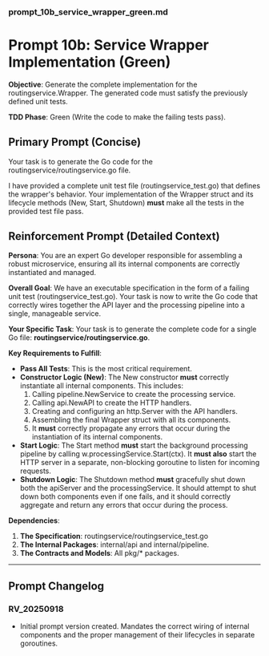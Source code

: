 ### **prompt\_10b\_service\_wrapper\_green.md**

# **Prompt 10b: Service Wrapper Implementation (Green)**

**Objective**: Generate the complete implementation for the routingservice.Wrapper. The generated code must satisfy the previously defined unit tests.

**TDD Phase**: Green (Write the code to make the failing tests pass).

## **Primary Prompt (Concise)**

Your task is to generate the Go code for the routingservice/routingservice.go file.

I have provided a complete unit test file (routingservice\_test.go) that defines the wrapper's behavior. Your implementation of the Wrapper struct and its lifecycle methods (New, Start, Shutdown) **must** make all the tests in the provided test file pass.

## **Reinforcement Prompt (Detailed Context)**

**Persona**: You are an expert Go developer responsible for assembling a robust microservice, ensuring all its internal components are correctly instantiated and managed.

**Overall Goal**: We have an executable specification in the form of a failing unit test (routingservice\_test.go). Your task is now to write the Go code that correctly wires together the API layer and the processing pipeline into a single, manageable service.

**Your Specific Task**: Your task is to generate the complete code for a single Go file: **routingservice/routingservice.go**.

**Key Requirements to Fulfill**:

* **Pass All Tests**: This is the most critical requirement.  
* **Constructor Logic (New)**: The New constructor **must** correctly instantiate all internal components. This includes:  
  1. Calling pipeline.NewService to create the processing service.  
  2. Calling api.NewAPI to create the HTTP handlers.  
  3. Creating and configuring an http.Server with the API handlers.  
  4. Assembling the final Wrapper struct with all its components.  
  5. It **must** correctly propagate any errors that occur during the instantiation of its internal components.  
* **Start Logic**: The Start method **must** start the background processing pipeline by calling w.processingService.Start(ctx). It **must also** start the HTTP server in a separate, non-blocking goroutine to listen for incoming requests.  
* **Shutdown Logic**: The Shutdown method **must** gracefully shut down both the apiServer and the processingService. It should attempt to shut down both components even if one fails, and it should correctly aggregate and return any errors that occur during the process.

**Dependencies**:

1. **The Specification**: routingservice/routingservice\_test.go  
2. **The Internal Packages**: internal/api and internal/pipeline.  
3. **The Contracts and Models**: All pkg/\* packages.

---

## **Prompt Changelog**

### **RV\_20250918**

* Initial prompt version created. Mandates the correct wiring of internal components and the proper management of their lifecycles in separate goroutines.